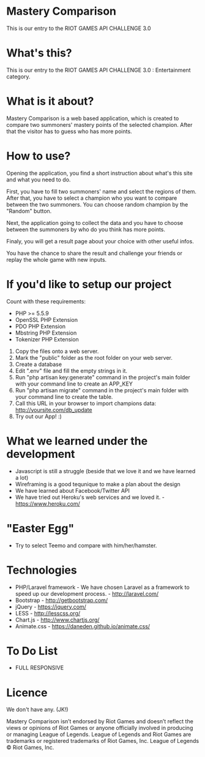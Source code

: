 # Mastery Comparison
This is our entry to the RIOT GAMES API CHALLENGE 3.0
# What's this?
This is our entry to the RIOT GAMES API CHALLENGE 3.0 : Entertainment category.
# What is it about?
Mastery Comparison is a web based application, which is created to compare two summoners' mastery points of the selected champion. After that the visitor has to guess who has more points.

# How to use?
Opening the application, you find a short instruction about what's this site and what you need to do.

First, you have to fill two summoners' name and select the regions of them. After that, you have to select a champion who you want to compare between the two summoners. You can choose random champion by the "Random" button.

Next, the application going to collect the data and you have to choose between the summoners by who do you think has more points.

Finaly, you will get a result page about your choice with other useful infos.

You have the chance to share the result and challenge your friends or replay the whole game with new inputs.

# If you'd like to setup our project

Count with these requirements:

- PHP >= 5.5.9
- OpenSSL PHP Extension
- PDO PHP Extension
- Mbstring PHP Extension
- Tokenizer PHP Extension

1. Copy the files onto a web server.
2. Mark the "public" folder as the root folder on your web server.
2. Create a database
3. Edit ".env" file and fill the empty strings in it.
3. Run "php artisan key:generate" command in the project's main folder with your command line to create an APP_KEY
4. Run "php artisan migrate" command in the project's main folder with your command line to create the table.
5. Call this URL in your browser to import champions data: http://yoursite.com/db_update
6. Try out our App! :)

# What we learned under the development
- Javascript is still a struggle (beside that we love it and we have learned a lot)
- Wireframing is a good tequnique to make a plan about the design
- We have learned about Facebook/Twitter API
- We have tried out Heroku's web services and we loved it. - https://www.heroku.com/

# "Easter Egg"
- Try to select Teemo and compare with him/her/hamster.

# Technologies
- PHP/Laravel framework - We have chosen Laravel as a framework to speed up our development process. - http://laravel.com/
- Bootstrap - http://getbootstrap.com/
- jQuery - https://jquery.com/
- LESS - http://lesscss.org/
- Chart.js - http://www.chartjs.org/
- Animate.css - https://daneden.github.io/animate.css/

# To Do List
- FULL RESPONSIVE

# Licence
We don't have any. (JK!)

Mastery Comparison isn’t endorsed by Riot Games and doesn’t reflect the views or opinions of Riot Games or anyone officially involved in producing or managing League of Legends. League of Legends and Riot Games are trademarks or registered trademarks of Riot Games, Inc. League of Legends © Riot Games, Inc.

